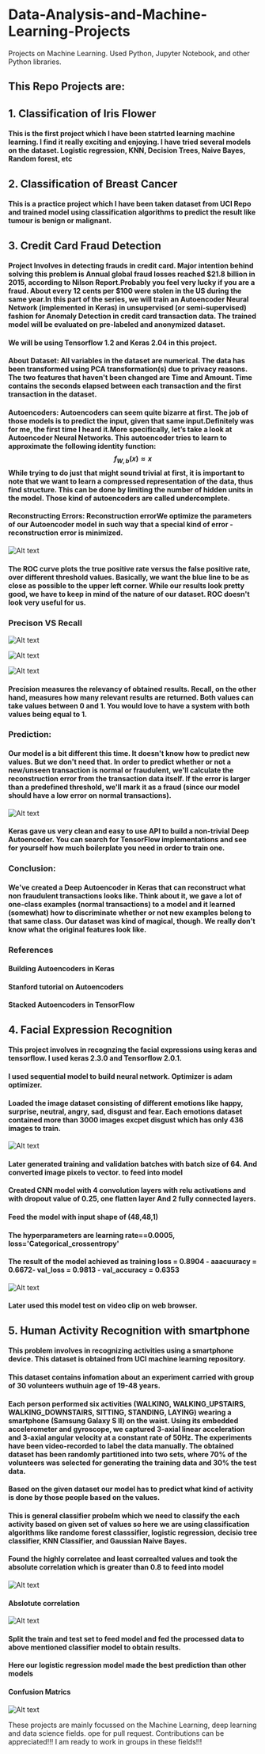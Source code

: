 # Data-Analysis-and-Machine-Learning-Projects
Projects on Machine Learning.
Used Python, Jupyter Notebook, and other Python libraries.

## This Repo Projects are:

## 1. Classification of Iris Flower
#### This is the first project which I have been statrted learning machine learning. I find it really exciting and enjoying. I have tried several models on the dataset. Logistic regression, KNN, Decision Trees, Naive Bayes, Random forest, etc

## 2. Classification of Breast Cancer
#### This is a practice project which I have been taken dataset from UCI Repo and trained model using classification algorithms to predict the result like tumour is benign or malignant.

## 3. Credit Card Fraud Detection
#### Project Involves in detecting frauds in credit card. Major intention behind solving this problem is Annual global fraud losses reached $21.8 billion in 2015, according to Nilson Report.Probably you feel very lucky if you are a fraud. About every 12 cents per $100 were stolen in the US during the same year.In this part of the series, we will train an Autoencoder Neural Network (implemented in Keras) in unsupervised (or semi-supervised) fashion for Anomaly Detection in credit card transaction data. The trained model will be evaluated on pre-labeled and anonymized dataset.
 #### We will be using Tensorflow 1.2 and Keras 2.04 in this project.
 #### About Dataset: All variables in the dataset are numerical. The data has been transformed using PCA transformation(s) due to privacy reasons. The two features that haven't been changed are Time and Amount. Time contains the seconds elapsed between each transaction and the first transaction in the dataset.
#### Autoencoders: Autoencoders can seem quite bizarre at first. The job of those models is to predict the input, given that same input.Definitely was for me, the first time I heard it.More specifically, let’s take a look at Autoencoder Neural Networks. This autoencoder tries to learn to approximate the following identity function: $$\textstyle f_{W,b}(x) \approx x$$ While trying to do just that might sound trivial at first, it is important to note that we want to learn a compressed representation of the data, thus find structure. This can be done by limiting the number of hidden units in the model. Those kind of autoencoders are called undercomplete.
#### Reconstructing Errors: Reconstruction errorWe optimize the parameters of our Autoencoder model in such way that a special kind of error - reconstruction error is minimized.

![Alt text](https://github.com/starkworld/Data-Analysis-and-Machine-Learning-Projects/blob/master/Credit%20Card%20fraud%20detection%20using%20deep%20learning/Screen%20Shot%202020-09-18%20at%203.05.06%20PM.png?raw=true "Title")

#### The ROC curve plots the true positive rate versus the false positive rate, over different threshold values. Basically, we want the blue line to be as close as possible to the upper left corner. While our results look pretty good, we have to keep in mind of the nature of our dataset. ROC doesn't look very useful for us.

### Precison VS Recall

![Alt text](https://github.com/starkworld/Data-Analysis-and-Machine-Learning-Projects/blob/master/Credit%20Card%20fraud%20detection%20using%20deep%20learning/Screen%20Shot%202020-09-18%20at%203.06.49%20PM.png)

![Alt text](https://github.com/starkworld/Data-Analysis-and-Machine-Learning-Projects/blob/master/Credit%20Card%20fraud%20detection%20using%20deep%20learning/Screen%20Shot%202020-09-18%20at%203.07.01%20PM.png)

![Alt text](https://github.com/starkworld/Data-Analysis-and-Machine-Learning-Projects/blob/master/Credit%20Card%20fraud%20detection%20using%20deep%20learning/Screen%20Shot%202020-09-18%20at%203.07.12%20PM.png)
#### Precision measures the relevancy of obtained results. Recall, on the other hand, measures how many relevant results are returned. Both values can take values between 0 and 1. You would love to have a system with both values being equal to 1.

### Prediction:
#### Our model is a bit different this time. It doesn't know how to predict new values. But we don't need that. In order to predict whether or not a new/unseen transaction is normal or fraudulent, we'll calculate the reconstruction error from the transaction data itself. If the error is larger than a predefined threshold, we'll mark it as a fraud (since our model should have a low error on normal transactions).
![Alt text](https://github.com/starkworld/Data-Analysis-and-Machine-Learning-Projects/blob/master/Credit%20Card%20fraud%20detection%20using%20deep%20learning/Screen%20Shot%202020-09-18%20at%203.07.26%20PM.png)
#### Keras gave us very clean and easy to use API to build a non-trivial Deep Autoencoder. You can search for TensorFlow implementations and see for yourself how much boilerplate you need in order to train one.

### Conclusion:
#### We've created a Deep Autoencoder in Keras that can reconstruct what non fraudulent transactions looks like. Think about it, we gave a lot of one-class examples (normal transactions) to a model and it learned (somewhat) how to discriminate whether or not new examples belong to that same class. Our dataset was kind of magical, though. We really don't know what the original features look like.

### References
#### Building Autoencoders in Keras
#### Stanford tutorial on Autoencoders
#### Stacked Autoencoders in TensorFlow



## 4. Facial Expression Recognition

#### This project involves in recognzing the facial expressions using keras and tensorflow. I used keras 2.3.0 and Tensorflow 2.0.1.
#### I used sequential model to build neural network. Optimizer is adam optimizer.
#### Loaded the image dataset consisting of different emotions like happy, surprise, neutral, angry, sad, disgust and fear.  Each emotions dataset contained more than 3000 images excpet disgust which has only 436 images to train.

![Alt text](https://github.com/starkworld/Data-Analysis-and-Machine-Learning-Projects/blob/master/Facial%20Expression%20Recognition%20with%20Keras/Screen%20Shot%202020-09-18%20at%204.25.58%20PM.png)

#### Later generated training and validation batches with batch size of 64. And converted image pixels to vector. to feed into model
#### Created CNN model with 4 convolution layers with relu activations and with dropout value of 0.25, one flatten layer And 2 fully connected layers.
#### Feed the model with input shape of (48,48,1)
#### The hyperparameters are learning rate==0.0005, loss='Categorical_crossentropy'
#### The result of the model achieved as training loss = 0.8904 - aaacuuracy = 0.6672- val_loss = 0.9813 - val_accuracy = 0.6353

![Alt text](https://github.com/starkworld/Data-Analysis-and-Machine-Learning-Projects/blob/master/Facial%20Expression%20Recognition%20with%20Keras/Screen%20Shot%202020-09-18%20at%204.25.39%20PM.png)

#### Later used this model test on video clip on web browser.


## 5. Human Activity Recognition with smartphone
#### This problem involves in recognizing activities using a smartphone device. This dataset is obtained from UCI machine learning repository.
#### This dataset contains infomation about an experiment carried with group of 30 volunteers wuthuin age of 19-48 years.
#### Each person performed six activities (WALKING, WALKING_UPSTAIRS, WALKING_DOWNSTAIRS, SITTING, STANDING, LAYING) wearing a smartphone (Samsung Galaxy S II) on the waist. Using its embedded accelerometer and gyroscope, we captured 3-axial linear acceleration and 3-axial angular velocity at a constant rate of 50Hz. The experiments have been video-recorded to label the data manually. The obtained dataset has been randomly partitioned into two sets, where 70% of the volunteers was selected for generating the training data and 30% the test data.
#### Based on the given dataset our model has to predict what kind of activity is done by those people based on the values.
#### This is general classifier probelm which we need to classify the each activity based on given set of values so here we are using classification algorithms like randome forest classsifier, logistic regression, decisio tree classifier,  KNN Classifier,  and Gaussian Naive Bayes.
#### Found the highly correlatee and least correalted values and took the absolute correlation which is greater than 0.8 to feed into model
![Alt text](https://github.com/starkworld/Data-Analysis-and-Machine-Learning-Projects/blob/master/HAR%20Using%20smartphone/Screen%20Shot%202020-09-18%20at%204.45.52%20PM.png)

#### Abslotute correlation
![Alt text](https://github.com/starkworld/Data-Analysis-and-Machine-Learning-Projects/blob/master/HAR%20Using%20smartphone/Screen%20Shot%202020-09-18%20at%204.46.16%20PM.png)


#### Split the train and test set to feed model and fed the processed data to above mentioned classifier model to obtain results.

#### Here our logistic regression model made the best prediction than other models
#### Confusion Matrics 
![Alt text](https://github.com/starkworld/Data-Analysis-and-Machine-Learning-Projects/blob/master/HAR%20Using%20smartphone/Screen%20Shot%202020-09-18%20at%204.46.37%20PM.png)




These projects are mainly focussed on the Machine Learning, deep learning and data science fields.
ope for pull request. Contributions can be appreciated!!!
I am ready to work in groups in these fields!!!
